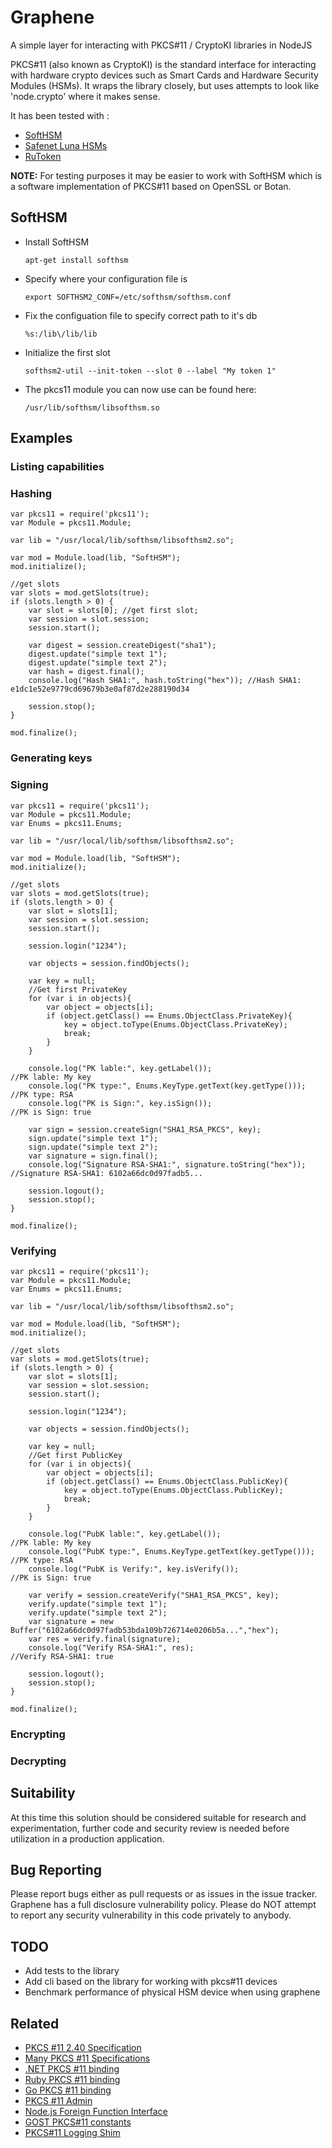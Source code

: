 # Graphene
A simple layer for interacting with PKCS#11 / CryptoKI libraries in NodeJS

PKCS#11 (also known as CryptoKI) is the standard interface for interacting with hardware crypto devices such as Smart Cards and Hardware Security Modules (HSMs). It wraps the library closely, but uses attempts to look like 'node.crypto' where it makes sense. 

It has been tested with :
- [SoftHSM](https://www.opendnssec.org/softhsm/)
- [Safenet Luna HSMs](http://www.safenet-inc.com/)
- [RuToken](http://www.rutoken.ru/)

**NOTE:** For testing purposes it may be easier to work with SoftHSM which is a software implementation of PKCS#11 based on OpenSSL or Botan.

## SoftHSM
* Install SoftHSM

    `apt-get install softhsm`

* Specify where your configuration file is

    `export SOFTHSM2_CONF=/etc/softhsm/softhsm.conf`

* Fix the configuation file to specify correct path to it's db

    `%s:/lib\/lib/lib`

* Initialize the first slot

    `softhsm2-util --init-token --slot 0 --label "My token 1"`

* The pkcs11 module you can now use can be found here:

  `/usr/lib/softhsm/libsofthsm.so`

## Examples
### Listing capabilities
### Hashing
```
var pkcs11 = require('pkcs11');
var Module = pkcs11.Module;

var lib = "/usr/local/lib/softhsm/libsofthsm2.so";
	
var mod = Module.load(lib, "SoftHSM");
mod.initialize();
	
//get slots
var slots = mod.getSlots(true);
if (slots.length > 0) {
	var slot = slots[0]; //get first slot;
	var session = slot.session;
	session.start();

	var digest = session.createDigest("sha1");
	digest.update("simple text 1");
	digest.update("simple text 2");
	var hash = digest.final();
	console.log("Hash SHA1:", hash.toString("hex")); //Hash SHA1: e1dc1e52e9779cd69679b3e0af87d2e288190d34 

	session.stop();
}

mod.finalize();
```
### Generating keys
### Signing
```
var pkcs11 = require('pkcs11');
var Module = pkcs11.Module;
var Enums = pkcs11.Enums;

var lib = "/usr/local/lib/softhsm/libsofthsm2.so";

var mod = Module.load(lib, "SoftHSM");
mod.initialize();

//get slots
var slots = mod.getSlots(true);
if (slots.length > 0) {
	var slot = slots[1];
	var session = slot.session;
	session.start();
	
	session.login("1234");
	
	var objects = session.findObjects();
	
	var key = null;
	//Get first PrivateKey
	for (var i in objects){
		var object = objects[i];
		if (object.getClass() == Enums.ObjectClass.PrivateKey){
			key = object.toType(Enums.ObjectClass.PrivateKey);
			break;
		}
	}
	
	console.log("PK lable:", key.getLabel()); 						//PK lable: My key
	console.log("PK type:", Enums.KeyType.getText(key.getType()));	//PK type: RSA
	console.log("PK is Sign:", key.isSign());						//PK is Sign: true

	var sign = session.createSign("SHA1_RSA_PKCS", key);
	sign.update("simple text 1");
	sign.update("simple text 2");
	var signature = sign.final();
	console.log("Signature RSA-SHA1:", signature.toString("hex"));	//Signature RSA-SHA1: 6102a66dc0d97fadb5...
	
	session.logout();
	session.stop();
}

mod.finalize();
```
### Verifying
```
var pkcs11 = require('pkcs11');
var Module = pkcs11.Module;
var Enums = pkcs11.Enums;

var lib = "/usr/local/lib/softhsm/libsofthsm2.so";

var mod = Module.load(lib, "SoftHSM");
mod.initialize();

//get slots
var slots = mod.getSlots(true);
if (slots.length > 0) {
	var slot = slots[1];
	var session = slot.session;
	session.start();
	
	session.login("1234");
	
	var objects = session.findObjects();
	
	var key = null;
	//Get first PublicKey
	for (var i in objects){
		var object = objects[i];
		if (object.getClass() == Enums.ObjectClass.PublicKey){
			key = object.toType(Enums.ObjectClass.PublicKey);
			break;
		}
	}
	
	console.log("PubK lable:", key.getLabel()); 						//PK lable: My key
	console.log("PubK type:", Enums.KeyType.getText(key.getType()));	//PK type: RSA
	console.log("PubK is Verify:", key.isVerify());						//PK is Sign: true

	var verify = session.createVerify("SHA1_RSA_PKCS", key);
	verify.update("simple text 1");
	verify.update("simple text 2");
	var signature = new Buffer("6102a66dc0d97fadb53bda109b726714e0206b5a...","hex");
	var res = verify.final(signature);
	console.log("Verify RSA-SHA1:", res);								//Verify RSA-SHA1: true
	
	session.logout();
	session.stop();
}

mod.finalize();
```
### Encrypting
### Decrypting

## Suitability
At this time this solution should be considered suitable for research and experimentation, further code and security review is needed before utilization in a production application.

## Bug Reporting
Please report bugs either as pull requests or as issues in the issue tracker. Graphene has a full disclosure vulnerability policy. Please do NOT attempt to report any security vulnerability in this code privately to anybody.

## TODO
* Add tests to the library
* Add cli based on the library for working with pkcs#11 devices
* Benchmark performance of physical HSM device when using graphene

## Related
- [PKCS #11 2.40 Specification](http://docs.oasis-open.org/pkcs11/pkcs11-curr/v2.40/pkcs11-curr-v2.40.html)
- [Many PKCS #11 Specifications](http://www.cryptsoft.com/pkcs11doc/)
- [.NET PKCS #11 binding](https://github.com/jariq/Pkcs11Interop)
- [Ruby PKCS #11 binding](https://github.com/larskanis/pkcs11)
- [Go PKCS #11 binding](https://github.com/miekg/pkcs11) 
- [PKCS #11 Admin](http://www.pkcs11admin.net)
- [Node.js Foreign Function Interface](https://github.com/node-ffi/node-ffi)
- [GOST PKCS#11 constants](https://github.com/romanovskiy-k/pkcs11/blob/master/rtpkcs11t.h)
- [PKCS#11 Logging Shim](https://github.com/jariq/pkcs11-logger)

